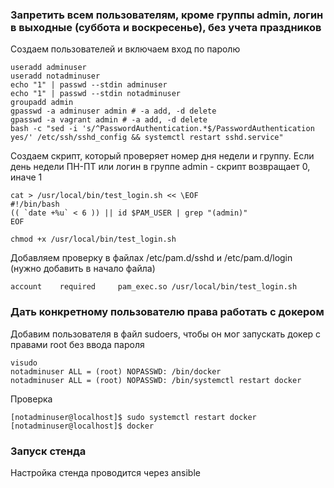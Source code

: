 
### Запретить всем пользователям, кроме группы admin, логин в выходные (суббота и воскресенье), без учета праздников

Создаем пользователей и включаем вход по паролю
```
useradd adminuser
useradd notadminuser
echo "1" | passwd --stdin adminuser
echo "1" | passwd --stdin notadminuser
groupadd admin
gpasswd -a adminuser admin # -a add, -d delete
gpasswd -a vagrant admin # -a add, -d delete
bash -c "sed -i 's/^PasswordAuthentication.*$/PasswordAuthentication yes/' /etc/ssh/sshd_config && systemctl restart sshd.service"
```
Создаем скрипт, который проверяет номер дня недели и группу. Если день недели ПН-ПТ или логин в группе admin - скрипт возвращает 0, иначе 1
```
cat > /usr/local/bin/test_login.sh << \EOF
#!/bin/bash
(( `date +%u` < 6 )) || id $PAM_USER | grep "(admin)"
EOF

chmod +x /usr/local/bin/test_login.sh
```
Добавляем проверку в файлах /etc/pam.d/sshd и /etc/pam.d/login (нужно добавить в начало файла)
```
account    required     pam_exec.so /usr/local/bin/test_login.sh
```
### Дать конкретному пользователю права работать с докером

Добавим пользователя в файл sudoers, чтобы он мог запускать докер с правами root без ввода пароля
```
visudo
notadminuser ALL = (root) NOPASSWD: /bin/docker
notadminuser ALL = (root) NOPASSWD: /bin/systemctl restart docker
```
Проверка
```
[notadminuser@localhost]$ sudo systemctl restart docker
[notadminuser@localhost]$ docker
```
### Запуск стенда

Настройка стенда проводится через ansible
